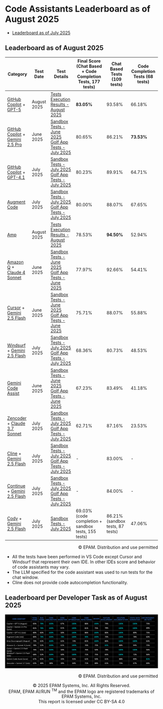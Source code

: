 # Code Assistants Leaderboard as of August 2025

- [Leaderboard as of July 2025](code-assistants-july-2025.md)

## Leaderboard as of August 2025

| Category                                                                                                                                                           | Test Date   | Test Details                                                                                                                                                                                                       | Final Score (Chat Based + Code Completion Tests, 177 tests) | Chat Based Tests (109 tests)     | Code Completion Tests (68 tests) |
|--------------------------------------------------------------------------------------------------------------------------------------------------------------------|-------------|--------------------------------------------------------------------------------------------------------------------------------------------------------------------------------------------------------------------|---------------------------------------------------------|----------------------------------|----------------------------------|
| [GitHub Copilot](https://github.com/features/copilot) + [GPT-5](https://openai.com/index/introducing-gpt-5/)                       | August 2025 | [Tests Execution Results - August 2025](reports/copilot/2025/copilot-gpt5-tests-august-2025.md)     | **83.05%**                                              | 93.58%                           | 66.18%                           |
| [GitHub Copilot](https://github.com/features/copilot) + [Gemini 2.5 Pro](https://cloud.google.com/vertex-ai/generative-ai/docs/models/gemini/2-5-pro)              | June 2025   | [Sandbox Tests - June 2025](reports/copilot/2025/copilot-gemini2.5Pro-sandbox-tests-june-2025.md) <br> [Golf App Tests - July 2025](reports/copilot/2025/copilot-gemini2.5Pro-golf-app-tests-june-2025.md)         | 80.65%                                                 | 86.21%                           | **73.53%**                       |
| [GitHub Copilot](https://github.com/features/copilot) + [GPT-4.1](https://openai.com/index/gpt-4-1/)                                                               | July 2025   | [Sandbox Tests - July 2025](reports/copilot/2025/copilot-gpt4.1-sandbox-tests-july-2025.md) <br> [Golf App Tests - July 2025](reports/copilot/2025/copilot-gpt4.1-golf-app-july-2025.md)                           | 80.23%                                                  | 89.91%                           | 64.71%                           |
| [Augment Code](https://docs.augmentcode.com/introduction)                                                                                                          | July 2025   | [Sandbox Tests - July 2025](reports/augment-code/2025/augment-code-sandbox-tests-july-2025.md) <br> [Golf App Tests - July 2025](reports/augment-code/2025/augment-code-golf-app-tests-july-2025.md)               | 80.00%                                                  | 88.07%                           | 67.65%                           |
| [Amp](https://sourcegraph.com/amp)                                                                                                                                 | August 2025 | [Tests Execution Results - August 2025](reports/amp/2025/amp-tests-august-2025.md)                                                                                                                                 | 78.53%                                                  | **94.50%**                       | 52.94%                           |
| [Amazon Q](https://aws.amazon.com/q/) + [Claude 4 Sonnet](https://www.anthropic.com/claude/sonnet)                                                                 | June 2025   | [Sandbox Tests - June 2025](reports/amazon-q/2025/amazon-q-sandbox-tests-june-2025.md) <br> [Golf App Tests - June 2025](reports/amazon-q/2025/amazon-q-sonnet4-golf-app-tests-june-2025.md)                       | 77.97%                                                  | 92.66%                           | 54.41%                           |
| [Cursor](https://www.cursor.com/) + [Gemini 2.5 Flash](https://cloud.google.com/vertex-ai/generative-ai/docs/models/gemini/2-5-flash)                              | June 2025   | [Sandbox Tests - June 2025](reports/cursor/2025/cursor-gemini2.5Flash-sandbox-tests-june-2025.md) <br> [Golf App Tests - June 2025](reports/cursor/2025/cursor-gemini2.5Flash-golf-app-tests-june-2025.md)         | 75.71%                                                  | 88.07%                           | 55.88%                           |
| [Windsurf](https://docs.windsurf.com/windsurf/getting-started) + [Gemini 2.5 Flash](https://cloud.google.com/vertex-ai/generative-ai/docs/models/gemini/2-5-flash) | July 2025   | [Sandbox Tests - July 2025](reports/windsurf/2025/windsurf-gemini2.5Flash-sandbox-tests-july-2025.md) <br> [Golf App Tests - July 2025](reports/windsurf/2025/windsurf-gemini2.5Flash-golf-app-tests-july-2025.md) | 68.36%                                                  | 80.73%                           | 48.53%                           |
| [Gemini Code Assist](https://codeassist.google/)                                                                                                                   | June 2025   | [Sandbox Tests - June 2025](reports/gemini/2025/gemini-sandbox-tests-june-2025.md) <br> [Golf App Tests - June 2025](reports/gemini/2025/gemini-golf-app-tests-june-2025.md)                                       | 67.23%                                                  | 83.49%                           | 41.18%                           |
| [Zencoder](https://docs.zencoder.ai/get-started/introduction) + [Claude 3.7 Sonnet](https://www.anthropic.com/claude/sonnet)                                       | July 2025   | [Sandbox Tests - July 2025](reports/zencoder/2025/zencoder-sonnet3.7-sandbox-tests-july-2025.md) <br> [Golf App Tests - July 2025](reports/zencoder/2025/zencoder-sonnet3.7-golf-app-tests-july-2025.md)           | 62.71%                                                  | 87.16%                           | 23.53%                           |
| [Cline](https://docs.cline.bot/getting-started/for-new-coders) + [Gemini 2.5 Flash](https://cloud.google.com/vertex-ai/generative-ai/docs/models/gemini/2-5-flash) | July 2025   | [Sandbox Tests - July 2025](reports/cline/2025/cline-gemini2.5Flash-sandbox-tests-july-2025.md) <br> [Golf App Tests - July 2025](reports/cline/2025/cline-gemini2.5Flash-golf-app-tests-july-2025.md)             | -                                                       | 83.00%                           | -                                |
| [Continue](https://docs.continue.dev/) + [Gemini 2.5 Flash](https://cloud.google.com/vertex-ai/generative-ai/docs/models/gemini/2-5-flash)                         | July 2025   | [Sandbox Tests - July 2025](reports/continue/2025/continue-gemini2.5Flash-sandbox-tests-july-2025.md) <br> [Golf App Tests - July 2025](reports/continue/2025/continue-gemini2.5Flash-golf-app-tests-july-2025.md) | -                                                       | 84.00%                           | -                                |
| [Cody](https://sourcegraph.com/docs/cody) + [Gemini 2.5 Flash](https://cloud.google.com/vertex-ai/generative-ai/docs/models/gemini/2-5-flash)                      | July 2025   | [Sandbox Tests - July 2025](reports/sourcegraph-cody/2025/cody-gemini2.5Flash-sandbox-tests-july-2025.md)                                                                                                          | 69.03% (code completion + sandbox tests, 155 tests)     | 86.21% (sandbox tests, 87 tests) | 47.06%                           |

<div style='text-align: right;'> © EPAM. Distribution and use permitted </div>

- All the tests have been performed in VS Code except Cursor and Windsurf that represent their own IDE. In other IDEs score and behavior of code assistants may vary.
- The LLM specified for the code assistant was used to run tests for the chat window.
- Cline does not provide code autocompletion functionality.

## Leaderboard per Developer Task as of August 2025
![code-assistants-performance-august-2025.png](../../images/sandbox-test/code-assistants-performance-engineering-benchmark-detailed-august-25-2.png)
<div style='text-align: right;'> © EPAM. Distribution and use permitted </div>

<p style="text-align: center;">    © 2025 EPAM Systems, Inc. All Rights Reserved.<br/>    EPAM, EPAM AI/RUN <sup>TM</sup> and the EPAM logo are registered trademarks of EPAM Systems, Inc.<br>    This report is licensed under CC BY-SA 4.0<br/></p>

